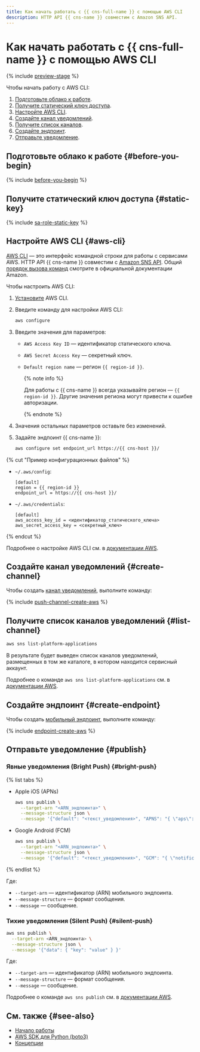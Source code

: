 ```yaml
---
title: Как начать работать с {{ cns-full-name }} с помощью AWS CLI
description: HTTP API {{ cns-name }} совместим с Amazon SNS API.
---
```


# Как начать работать с {{ cns-full-name }} с помощью AWS CLI

{% include [preview-stage](../../_includes/notifications/preview-stage.md) %}

Чтобы начать работу с AWS CLI:
1. [Подготовьте облако к работе](#before-you-begin).
1. [Получите статический ключ доступа](#static-key).
1. [Настройте AWS CLI](#aws-cli).
1. [Создайте канал уведомлений](#create-channel).
1. [Получите список каналов](#list-channel).
1. [Создайте эндпоинт](#create-endpoint).
1. [Отправьте уведомление](#publish).

## Подготовьте облако к работе {#before-you-begin}

{% include [before-you-begin](../../_tutorials/_tutorials_includes/before-you-begin.md) %}

## Получите статический ключ доступа {#static-key}

{% include [sa-role-static-key](../../_includes/notifications/sa-role-static-key.md) %}

## Настройте AWS CLI {#aws-cli}

[AWS CLI](https://aws.amazon.com/ru/cli/) — это интерфейс командной строки для работы с сервисами AWS. HTTP API {{ cns-name }} совместим с [Amazon SNS API](https://docs.aws.amazon.com/sns/latest/api/welcome.html). Общий [порядок вызова команд](https://awscli.amazonaws.com/v2/documentation/api/latest/reference/index.html) смотрите в официальной документации Amazon.

Чтобы настроить AWS CLI:
1. [Установите](https://docs.aws.amazon.com/cli/latest/userguide/getting-started-install.html) AWS CLI.
1. Введите команду для настройки AWS CLI:

   ```bash
   aws configure
   ```

1. Введите значения для параметров:
    * `AWS Access Key ID` — идентификатор статического ключа.
    * `AWS Secret Access Key` — секретный ключ.
    * `Default region name` — регион `{{ region-id }}`.

      {% note info %}

      Для работы с {{ cns-name }} всегда указывайте регион — `{{ region-id }}`. Другие значения региона могут привести к ошибке авторизации.

      {% endnote %}

1. Значения остальных параметров оставьте без изменений.
1. Задайте эндпоинт {{ cns-name }}:

    ```bash
    aws configure set endpoint_url https://{{ cns-host }}/
    ```

{% cut "Пример конфигурационных файлов" %}

* `~/.aws/config`:

  ```text
  [default]
  region = {{ region-id }}
  endpoint_url = https://{{ cns-host }}/
  ```

* `~/.aws/credentials`:

  ```text
  [default]
  aws_access_key_id = <идентификатор_статического_ключа>
  aws_secret_access_key = <секретный_ключ>
  ```

{% endcut %}

Подробнее о настройке AWS CLI см. в [документации AWS](https://docs.aws.amazon.com/cli/latest/userguide/cli-configure-quickstart.html).

## Создайте канал уведомлений {#create-channel}

Чтобы создать [канал уведомлений](../concepts/index.md#channels), выполните команду:

{% include [push-channel-create-aws](../../_includes/notifications/push-channel-create-aws.md) %}


## Получите список каналов уведомлений {#list-channel}

```bash
aws sns list-platform-applications
```

В результате будет выведен список каналов уведомлений, размещенных в том же каталоге, в котором находится сервисный аккаунт.

Подробнее о команде `aws sns list-platform-applications` см. в [документации AWS](https://awscli.amazonaws.com/v2/documentation/api/latest/reference/sns/list-platform-applications.html).

## Создайте эндпоинт {#create-endpoint}

Чтобы создать [мобильный эндпоинт](../concepts/index.md#mobile-endpoints), выполните команду:

{% include [endpoint-create-aws](../../_includes/notifications/endpoint-create-aws.md) %}


## Отправьте уведомление {#publish}

### Явные уведомления (Bright Push) {#bright-push}

{% list tabs %}

- Apple iOS (APNs)

  ```bash
  aws sns publish \
    --target-arn "<ARN_эндпоинта>" \
    --message-structure json \
    --message '{"default": "<текст_уведомления>", "APNS": "{ \"aps\": { \"alert\": \"<текст_уведомления>\"} }" }'
  ```

- Google Android (FCM)

  ```bash
  aws sns publish \
    --target-arn "<ARN_эндпоинта>" \
    --message-structure json \
    --message '{"default": "<текст_уведомления>", "GCM": "{ \"notification\": { \"body\": \"<текст_уведомления>\"} }" }'
  ```

{% endlist %}

Где:
* `--target-arn` — идентификатор (ARN) мобильного эндпоинта.
* `--message-structure` — формат сообщения.
* `--message` — сообщение.

### Тихие уведомления (Silent Push) {#silent-push}

```bash
aws sns publish \
  --target-arn <ARN_эндпоинта> \
  --message-structure json \
  --message '{"data": { "key": "value" } }'
```

Где:
* `--target-arn` — идентификатор (ARN) мобильного эндпоинта.
* `--message-structure` — формат сообщения.
* `--message` — сообщение.

Подробнее о команде `aws sns publish` см. в [документации AWS](https://awscli.amazonaws.com/v2/documentation/api/latest/reference/sns/publish.html).

## См. также {#see-also}

* [Начало работы](../quickstart.md)
* [AWS SDK для Python (boto3)](sdk-python.md)
* [Концепции](../concepts/index.md)
